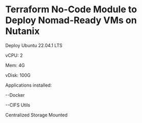 # Terraform No-Code Module to Deploy Nomad-Ready VMs on Nutanix

Deploy Ubuntu 22.04.1 LTS


vCPU: 2


Mem: 4G


vDisk: 100G


Applications installed:


--Docker


--CIFS Utils


Centralized Storage Mounted
